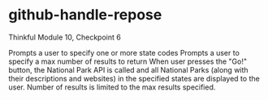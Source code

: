 # github-handle-repose
Thinkful Module 10, Checkpoint 6

Prompts a user to specify one or more state codes
Prompts a user to specify a max number of results to return
When user presses the "Go!" button, the National Park API is called and all National Parks (along with their descriptions and websites) in the specified states are displayed to the user. Number of results is limited to the max results specified.
